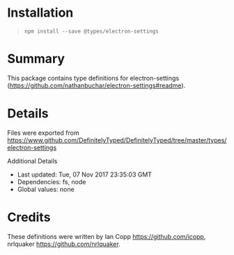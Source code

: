 # Installation
> `npm install --save @types/electron-settings`

# Summary
This package contains type definitions for electron-settings (https://github.com/nathanbuchar/electron-settings#readme).

# Details
Files were exported from https://www.github.com/DefinitelyTyped/DefinitelyTyped/tree/master/types/electron-settings

Additional Details
 * Last updated: Tue, 07 Nov 2017 23:35:03 GMT
 * Dependencies: fs, node
 * Global values: none

# Credits
These definitions were written by Ian Copp <https://github.com/icopp>, nrlquaker <https://github.com/nrlquaker>.
